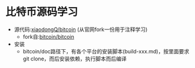# 比特币源码学习

* 源代码:[xiaodongQ/bitcoin](https://github.com/xiaodongQ/bitcoin) (从官网fork一份用于注释学习)
	- fork自:[bitcoin/bitcoin](https://github.com/bitcoin/bitcoin)
* 安装
	- bitcoin/doc路径下，有各个平台的安装脚本(build-xxx.md)，按里面要求git clone，而后安装依赖，执行脚本而后编译